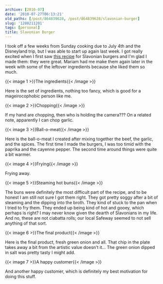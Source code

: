 ```yaml
---
archive: [2010-07]
date: '2010-07-27T06:13:21'
old_paths: [/post/864839628, /post/864839628/slavonian-burger]
slug: '1280211201'
tags: [personal]
title: Slavonian Burger
---
```


I took off a few weeks from Sunday cooking due to July 4th and the
Disneyland trip, but I was able to start up again last week.  I got really
excited when I first saw [this recipe][1] for Slavonian burgers and I'm
glad I made them: they were great.  Mariam had me make them again later in
the week with some of the leftover ingredients because she liked them so
much.

{{< image 1 >}}The ingredients{{< /image >}}

Here is the set of ingredients, nothing too fancy, which is good for
a mageirocophobic person like me.

{{< image 2 >}}Chopping{{< /image >}}

If my hand are chopping, then who is holding the camera??? On a related
note, apparently I can chop garlic.

{{< image 3 >}}Ball-o-meat{{< /image >}}

Here is the ball-o-meat I created after mixing together the beef, the
garlic, and the spices.  The first time I made the burgers, I was too
timid with the paprika and the cayenne pepper.  The second time around
things were quite a bit warmer.

{{< image 4 >}}Frying{{< /image >}}

Frying away.

{{< image 5 >}}Steaming hot buns{{< /image >}}

The buns were definitely the most difficult part of the recipe, and to be
honest I am still not sure I got them right.  They got pretty soggy after
a bit of steaming and the dipping into the broth.  They kind of stuck to
the pan when I tried to fry them.  They ended up being kind of hot and
gooey, which perhaps is right? I may never know given the dearth of
Slavonians in my life. And no, these are not ciabatta rolls; our local
Safeway seemed to not sell anything of that sort.

{{< image 6 >}}The final product{{< /image >}}

Here is the final product, fresh green onion and all.  That chip in the
plate takes away a bit from the artistic value doesn't it...  The green
onion dipped in salt was pretty tasty I might add.

{{< image 7 >}}A happy customer{{< /image >}}

And another happy customer, which is definitely my best motivation for
doing this stuff.

[1]: http://saltandfat.com/post/750471291/slavonian-burger

